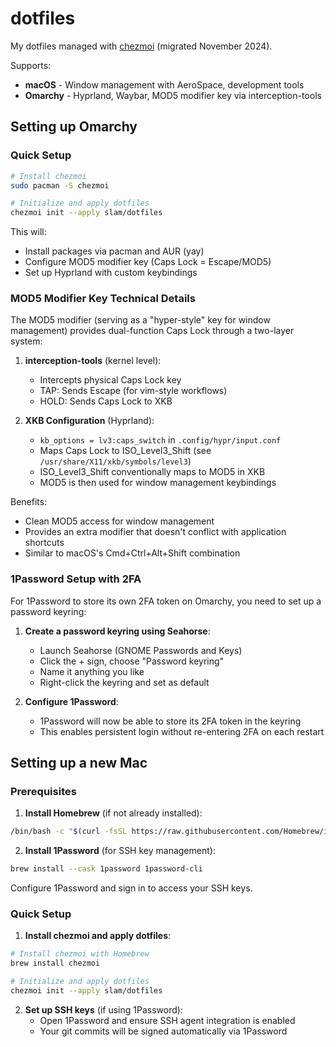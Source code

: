 # dotfiles

My dotfiles managed with [chezmoi](https://www.chezmoi.io/) (migrated November 2024).

Supports:
- **macOS** - Window management with AeroSpace, development tools
- **Omarchy** - Hyprland, Waybar, MOD5 modifier key via interception-tools

## Setting up Omarchy

### Quick Setup

```bash
# Install chezmoi
sudo pacman -S chezmoi

# Initialize and apply dotfiles
chezmoi init --apply slam/dotfiles
```

This will:
- Install packages via pacman and AUR (yay)
- Configure MOD5 modifier key (Caps Lock = Escape/MOD5)
- Set up Hyprland with custom keybindings

### MOD5 Modifier Key Technical Details

The MOD5 modifier (serving as a "hyper-style" key for window management) provides dual-function Caps Lock through a two-layer system:

1. **interception-tools** (kernel level):
   - Intercepts physical Caps Lock key
   - TAP: Sends Escape (for vim-style workflows)
   - HOLD: Sends Caps Lock to XKB

2. **XKB Configuration** (Hyprland):
   - `kb_options = lv3:caps_switch` in `.config/hypr/input.conf`
   - Maps Caps Lock to ISO_Level3_Shift (see `/usr/share/X11/xkb/symbols/level3`)
   - ISO_Level3_Shift conventionally maps to MOD5 in XKB
   - MOD5 is then used for window management keybindings

Benefits:
- Clean MOD5 access for window management
- Provides an extra modifier that doesn't conflict with application shortcuts
- Similar to macOS's Cmd+Ctrl+Alt+Shift combination

### 1Password Setup with 2FA

For 1Password to store its own 2FA token on Omarchy, you need to set up a password keyring:

1. **Create a password keyring using Seahorse**:
   - Launch Seahorse (GNOME Passwords and Keys)
   - Click the + sign, choose "Password keyring"
   - Name it anything you like
   - Right-click the keyring and set as default

2. **Configure 1Password**:
   - 1Password will now be able to store its 2FA token in the keyring
   - This enables persistent login without re-entering 2FA on each restart

## Setting up a new Mac

### Prerequisites

1. **Install Homebrew** (if not already installed):
```bash
/bin/bash -c "$(curl -fsSL https://raw.githubusercontent.com/Homebrew/install/HEAD/install.sh)"
```

2. **Install 1Password** (for SSH key management):
```bash
brew install --cask 1password 1password-cli
```
Configure 1Password and sign in to access your SSH keys.

### Quick Setup

1. **Install chezmoi and apply dotfiles**:
```bash
# Install chezmoi with Homebrew
brew install chezmoi

# Initialize and apply dotfiles
chezmoi init --apply slam/dotfiles
```

2. **Set up SSH keys** (if using 1Password):
   - Open 1Password and ensure SSH agent integration is enabled
   - Your git commits will be signed automatically via 1Password
